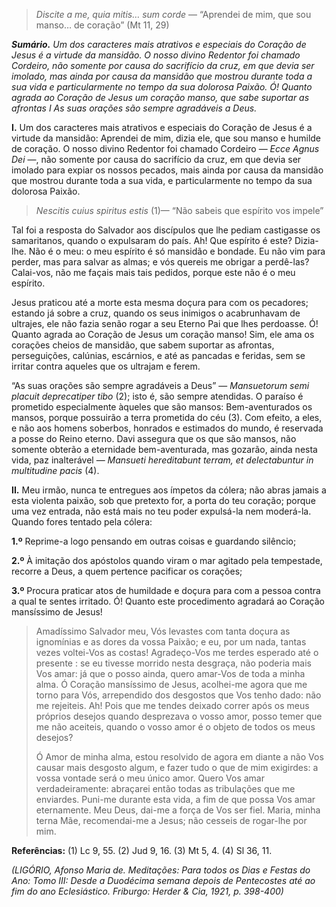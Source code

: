 > *Discite a me, quia mitis… sum corde* — “Aprendei de mim, que sou manso… de coração” (Mt 11, 29)

***Sumário.** Um dos caracteres mais atrativos e especiais do Coração de Jesus é a virtude da mansidão. O nosso divino Redentor foi chamado Cordeiro, não somente por causa do sacrifício da cruz, em que devia ser imolado, mas ainda por causa da mansidão que mostrou durante toda a sua vida e particularmente no tempo da sua dolorosa Paixão. Ó! Quanto agrada ao Coração de Jesus um coração manso, que sabe suportar as afrontas I As suas orações são sempre agradáveis a Deus.*

**I.** Um dos caracteres mais atrativos e especiais do Coração de Jesus é a virtude da mansidão: Aprendei de mim, dizia ele, que sou manso e humilde de coração. O nosso divino Redentor foi chamado Cordeiro — *Ecce Agnus Dei* —, não somente por causa do sacrifício da cruz, em que devia ser imolado para expiar os nossos pecados, mais ainda por causa da mansidão que mostrou durante toda a sua vida, e particularmente no tempo da sua dolorosa Paixão.

> *Nescitis cuius spiritus estis* (1)— “Não sabeis que espírito vos impele”

Tal foi a resposta do Salvador aos discípulos que lhe pediam castigasse os samaritanos, quando o expulsaram do país. Ah! Que espírito é este? Dizia-lhe. Não é o meu: o meu espírito é só mansidão e bondade. Eu não vim para perder, mas para salvar as almas; e vós quereis me obrigar a perdê-las? Calai-vos, não me façais mais tais pedidos, porque este não é o meu espírito.

Jesus praticou até a morte esta mesma doçura para com os pecadores; estando já sobre a cruz, quando os seus inimigos o acabrunhavam de ultrajes, ele não fazia senão rogar a seu Eterno Pai que lhes perdoasse. Ó! Quanto agrada ao Coração de Jesus um coração manso! Sim, ele ama os corações cheios de mansidão, que sabem suportar as afrontas, perseguições, calúnias, escárnios, e até as pancadas e feridas, sem se irritar contra aqueles que os ultrajam e ferem.

“As suas orações são sempre agradáveis a Deus” — *Mansuetorum semi placuit deprecatiper tibo* (2); isto é, são sempre atendidas. O paraíso é prometido especialmente àqueles que são mansos: Bem-aventurados os mansos, porque possuirão a terra prometida do céu (3). Com efeito, a eles, e não aos homens soberbos, honrados e estimados do mundo, é reservada a posse do Reino eterno. Davi assegura que os que são mansos, não somente obterão a eternidade bem-aventurada, mas gozarão, ainda nesta vida, paz inalterável — *Mansueti hereditabunt terram, et delectabuntur in multitudine pacis* (4).

**II.** Meu irmão, nunca te entregues aos ímpetos da cólera; não abras jamais a esta violenta paixão, sob que pretexto for, a porta do teu coração; porque uma vez entrada, não está mais no teu poder expulsá-la nem moderá-la. Quando fores tentado pela cólera:

**1.º** Reprime-a logo pensando em outras coisas e guardando silêncio;

**2.º** À imitação dos apóstolos quando viram o mar agitado pela tempestade, recorre a Deus, a quem pertence pacificar os corações;

**3.º** Procura praticar atos de humildade e doçura para com a pessoa contra a qual te sentes irritado. Ó! Quanto este procedimento agradará ao Coração mansíssimo de Jesus!

> Amadíssimo Salvador meu, Vós levastes com tanta doçura as ignomínias e as dores da vossa Paixão; e eu, por um nada, tantas vezes voltei-Vos as costas! Agradeço-Vos me terdes esperado até o presente : se eu tivesse morrido nesta desgraça, não poderia mais Vos amar: já que o posso ainda, quero amar-Vos de toda a minha alma. Ó Coração mansíssimo de Jesus, acolhei-me agora que me torno para Vós, arrependido dos desgostos que Vos tenho dado: não me rejeiteis. Ah! Pois que me tendes deixado correr após os meus próprios desejos quando desprezava o vosso amor, posso temer que me não aceiteis, quando o vosso amor é o objeto de todos os meus desejos?
>
> Ó Amor de minha alma, estou resolvido de agora em diante a não Vos causar mais desgosto algum, e fazer tudo o que de mim exigirdes: a vossa vontade será o meu único amor. Quero Vos amar verdadeiramente: abraçarei então todas as tribulações que me enviardes. Puni-me durante esta vida, a fim de que possa Vos amar eternamente. Meu Deus, dai-me a força de Vos ser fiel. Maria, minha terna Mãe, recomendai-me a Jesus; não cesseis de rogar-lhe por mim.

**Referências:** (1) Lc 9, 55. (2) Jud 9, 16. (3) Mt 5, 4. (4) Sl 36, 11.

*(LIGÓRIO, Afonso Maria de. Meditações: Para todos os Dias e Festas do Ano: Tomo III: Desde a Duodécima semana depois de Pentecostes até ao fim do ano Eclesiástico. Friburgo: Herder & Cia, 1921, p. 398-400)*
